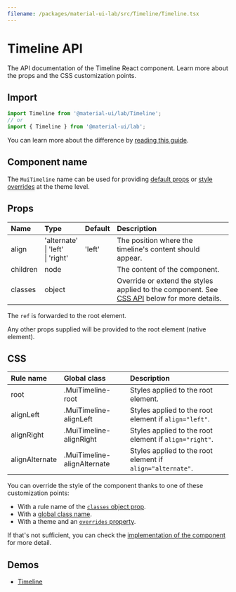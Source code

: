 ```yaml
---
filename: /packages/material-ui-lab/src/Timeline/Timeline.tsx
---
```


<!--- This documentation is automatically generated, do not try to edit it. -->

# Timeline API

<p class="description">The API documentation of the Timeline React component. Learn more about the props and the CSS customization points.</p>

## Import

```js
import Timeline from '@material-ui/lab/Timeline';
// or
import { Timeline } from '@material-ui/lab';
```

You can learn more about the difference by [reading this guide](/guides/minimizing-bundle-size/).



## Component name

The `MuiTimeline` name can be used for providing [default props](/customization/globals/#default-props) or [style overrides](/customization/globals/#css) at the theme level.

## Props

| Name | Type | Default | Description |
|:-----|:-----|:--------|:------------|
| <span class="prop-name">align</span> | <span class="prop-type">'alternate'<br>&#124;&nbsp;'left'<br>&#124;&nbsp;'right'</span> | <span class="prop-default">'left'</span> | The position where the timeline's content should appear. |
| <span class="prop-name">children</span> | <span class="prop-type">node</span> |  | The content of the component. |
| <span class="prop-name">classes</span> | <span class="prop-type">object</span> |  | Override or extend the styles applied to the component. See [CSS API](#css) below for more details. |

The `ref` is forwarded to the root element.

Any other props supplied will be provided to the root element (native element).

## CSS

| Rule name | Global class | Description |
|:-----|:-------------|:------------|
| <span class="prop-name">root</span> | <span class="prop-name">.MuiTimeline-root</span> | Styles applied to the root element.
| <span class="prop-name">alignLeft</span> | <span class="prop-name">.MuiTimeline-alignLeft</span> | Styles applied to the root element if `align="left"`.
| <span class="prop-name">alignRight</span> | <span class="prop-name">.MuiTimeline-alignRight</span> | Styles applied to the root element if `align="right"`.
| <span class="prop-name">alignAlternate</span> | <span class="prop-name">.MuiTimeline-alignAlternate</span> | Styles applied to the root element if `align="alternate"`.

You can override the style of the component thanks to one of these customization points:

- With a rule name of the [`classes` object prop](/customization/components/#overriding-styles-with-classes).
- With a [global class name](/customization/components/#overriding-styles-with-global-class-names).
- With a theme and an [`overrides` property](/customization/globals/#css).

If that's not sufficient, you can check the [implementation of the component](https://github.com/mui-org/material-ui/blob/next/packages/material-ui-lab/src/Timeline/Timeline.tsx) for more detail.

## Demos

- [Timeline](/components/timeline/)

